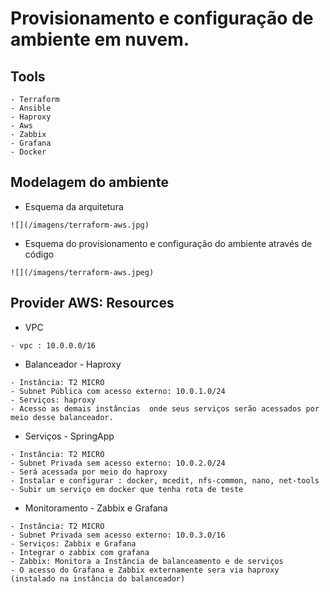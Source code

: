 
# Provisionamento e configuração de ambiente em nuvem.

## Tools
```
- Terraform
- Ansible
- Haproxy
- Aws
- Zabbix
- Grafana
- Docker
```

## Modelagem do ambiente 
- Esquema da arquitetura
```
![](/imagens/terraform-aws.jpg)
```
- Esquema do provisionamento e configuração do ambiente através de código
```
![](/imagens/terraform-aws.jpeg)
```
## Provider AWS: Resources
- VPC
```
- vpc : 10.0.0.0/16
```
- Balanceador - Haproxy
```
- Instância: T2 MICRO
- Subnet Pública com acesso externo: 10.0.1.0/24
- Serviços: haproxy
- Acesso as demais instâncias  onde seus serviços serão acessados por meio desse balanceador.
```
- Serviços - SpringApp
```
- Instância: T2 MICRO
- Subnet Privada sem acesso externo: 10.0.2.0/24
- Será acessada por meio do haproxy
- Instalar e configurar : docker, mcedit, nfs-common, nano, net-tools
- Subir um serviço em docker que tenha rota de teste
```
- Monitoramento - Zabbix e Grafana
```
- Instância: T2 MICRO
- Subnet Privada sem acesso externo: 10.0.3.0/16
- Serviços: Zabbix e Grafana
- Integrar o zabbix com grafana
- Zabbix: Monitora a Instância de balanceamento e de serviços
- O acesso do Grafana e Zabbix externamente sera via haproxy (instalado na instância do balanceador)
```
